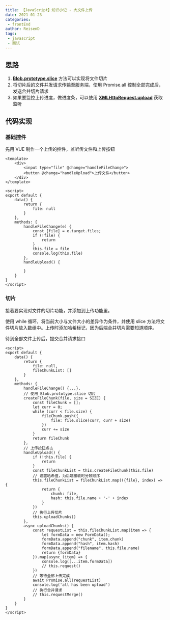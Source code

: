 ```yaml
---
title: 【JavaScript】知识小记 - 大文件上传
date: 2021-01-23
categories:
 - frontEnd
author: ReisenD
tags:
 - javascript
 - 面试
---
```


## 思路
1. [**Blob.prototype.slice**](https://developer.mozilla.org/zh-CN/docs/Web/API/Blob/slice) 方法可以实现将文件切片
2. 将切片后的文件并发请求传输至服务端，使用 Promise.all 控制全部完成后，发送合并切片请求
3. 如果要监控上传进度，做进度条，可以使用 [**XMLHttpRequest.upload**](https://developer.mozilla.org/zh-CN/docs/Web/API/XMLHttpRequest/upload) 获取监听

## 代码实现
### 基础控件
先用 VUE 制作一个上传的控件，监听传文件和上传按钮
```vue
<template>
    <div>
        <input type="file" @change="handleFileChange">
        <button @change="handleUpload">上传文件</button>
    </div>
</template>

<script>
export default {
    data() {
        return {
            file: null
        }
    },
    methods: {
        handleFileChange(e) {
            const [file] = e.target.files;
            if (!file) {
                return
            }
            this.file = file
            console.log(this.file)
        },
        handleUpload() {

        }
    }
}
</script>
```
### 切片
接着要实现对文件的切片功能，并添加到上传功能里。

使用 while 循环，将当前大小与文件大小的差异作为条件，并使用 slice 方法将文件切片放入数组中。上传时添加哈希标记，因为后端合并切片需要知道顺序。

待到全部文件上传后，提交合并请求接口
```vue
<script>
export default {
    data() {
        return {
            file: null,
            fileChunkList: []
        }
    },
    methods: {
        handleFileChange() {...},
        // 使用 Blob.prototype.slice 切片
        createFileChunk(file, size = SIZE) {
            const fileChunk = [];
            let curr = 0;
            while (curr < file.size) {
                fileChunk.push({
                    file: file.slice(curr, curr + size)
                })
                curr += size
            }
            return fileChunk
        },
        // 上传按钮点击
        handleUpload() {
            if (!this.file) {
                return
            }
            const fileChunkList = this.createFileChunk(this.file)
            // 设置哈希值，为后端接收时分辨顺序
            this.fileChunkList = fileChunkList.map(({file}, index) => {
                return {
                    chunk: file,
                    hash: this.file.name + '-' + index
                }
            })
            // 执行上传切片
            this.uploadChunks()
        },
        async uploadChunks() {
            const requestList = this.fileChunkList.map(item => {
                let formData = new FormData();
                formData.append("chunk", item.chunk)
                formData.append("hash", item.hash)
                formData.append("filename", this.file.name)
                return {formData}
            }).map(async (item) => {
                console.log([...item.formData])
                // this.request()
            })
            // 等待全部上传完成
            await Promise.all(requestList)
            console.log('all has been upload')
            // 执行合并请求
            // this.requestMerge()
        }
    }
}
</script>
```